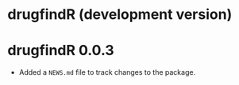 # drugfindR (development version)

# drugfindR 0.0.3

* Added a `NEWS.md` file to track changes to the package.
